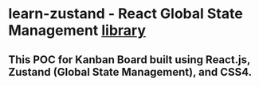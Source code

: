 # learn-zustand - React Global State Management [library](https://docs.pmnd.rs/zustand/getting-started/introduction)

## This POC for Kanban Board built using React.js, Zustand (Global State Management), and CSS4.
